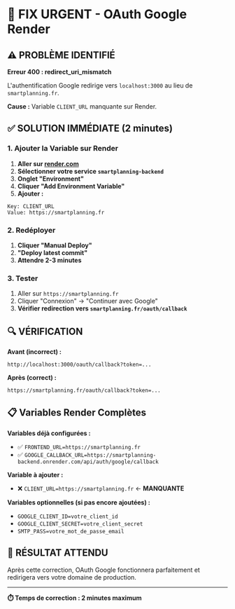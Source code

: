 # 🚨 FIX URGENT - OAuth Google Render

## ⚠️ PROBLÈME IDENTIFIÉ

**Erreur 400 : redirect_uri_mismatch**

L'authentification Google redirige vers `localhost:3000` au lieu de `smartplanning.fr`.

**Cause :** Variable `CLIENT_URL` manquante sur Render.

## ✅ SOLUTION IMMÉDIATE (2 minutes)

### 1. Ajouter la Variable sur Render

1. **Aller sur [render.com](https://render.com)**
2. **Sélectionner votre service `smartplanning-backend`**
3. **Onglet "Environment"**
4. **Cliquer "Add Environment Variable"**
5. **Ajouter :**

```
Key: CLIENT_URL
Value: https://smartplanning.fr
```

### 2. Redéployer

1. **Cliquer "Manual Deploy"**
2. **"Deploy latest commit"**
3. **Attendre 2-3 minutes**

### 3. Tester

1. Aller sur `https://smartplanning.fr`
2. Cliquer "Connexion" → "Continuer avec Google"
3. **Vérifier redirection vers `smartplanning.fr/oauth/callback`**

## 🔍 VÉRIFICATION

**Avant (incorrect) :**

```
http://localhost:3000/oauth/callback?token=...
```

**Après (correct) :**

```
https://smartplanning.fr/oauth/callback?token=...
```

## 📋 Variables Render Complètes

**Variables déjà configurées :**

- ✅ `FRONTEND_URL=https://smartplanning.fr`
- ✅ `GOOGLE_CALLBACK_URL=https://smartplanning-backend.onrender.com/api/auth/google/callback`

**Variable à ajouter :**

- ❌ `CLIENT_URL=https://smartplanning.fr` ← **MANQUANTE**

**Variables optionnelles (si pas encore ajoutées) :**

- `GOOGLE_CLIENT_ID=votre_client_id`
- `GOOGLE_CLIENT_SECRET=votre_client_secret`
- `SMTP_PASS=votre_mot_de_passe_email`

## 🎯 RÉSULTAT ATTENDU

Après cette correction, OAuth Google fonctionnera parfaitement et redirigera vers votre domaine de production.

---

**⏱️ Temps de correction : 2 minutes maximum**
